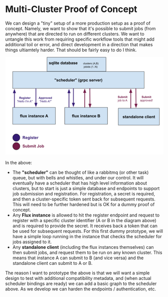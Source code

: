# Multi-Cluster Proof of Concept

We can design a "tiny" setup of a more production setup as a proof of concept. Namely, we want to show that it's possible to submit jobs (from anywhere) that are directed to run on different clusters. We want to untangle this work from requiring specific workflow tools that might add additional toil or error, and direct development in a direction that makes things ultiamtely harder. That should be fairly easy to do I think.

![img/rainbow-scheduler.png](img/rainbow-scheduler.png)


In the above:

- The **"scheduler"** can be thought of like a rabbitmq (or other task) queue, but with bells and whistles, and under our control. It will eventually have a scheduler that has high level information about clusters, but to start is just a simple database and endpoints to support job submission and registration. For registration, a secret is required, and then a cluster-specific token sent back for subsequent requests. This will need to be further hardened but is OK for a dummy proof of concept.
- Any **Flux instance** is allowed to hit the register endpoint and request to register with a specific cluster identifier (A or B in the diagram above) and is required to provide the secret. It receives back a token that can be used for subsequent requests. For this first dummy prototype, we will have a simple loop running in the instance that checks the scheduler for jobs assigned to it.
- Any **standalone client** (including the flux instances themselves) can then submit jobs, and request them to be run on any known cluster. This means that instance A can submit to B (and vice versa) and the standalone client can submit to A or B.

The reason I want to prototype the above is that we will want a simple design to test with additional compatibility metadata, and (when actual scheduler bindings are ready) we can add a basic graph to the scheduler above. As we develop we can harden the endpoints / authentication, etc.

